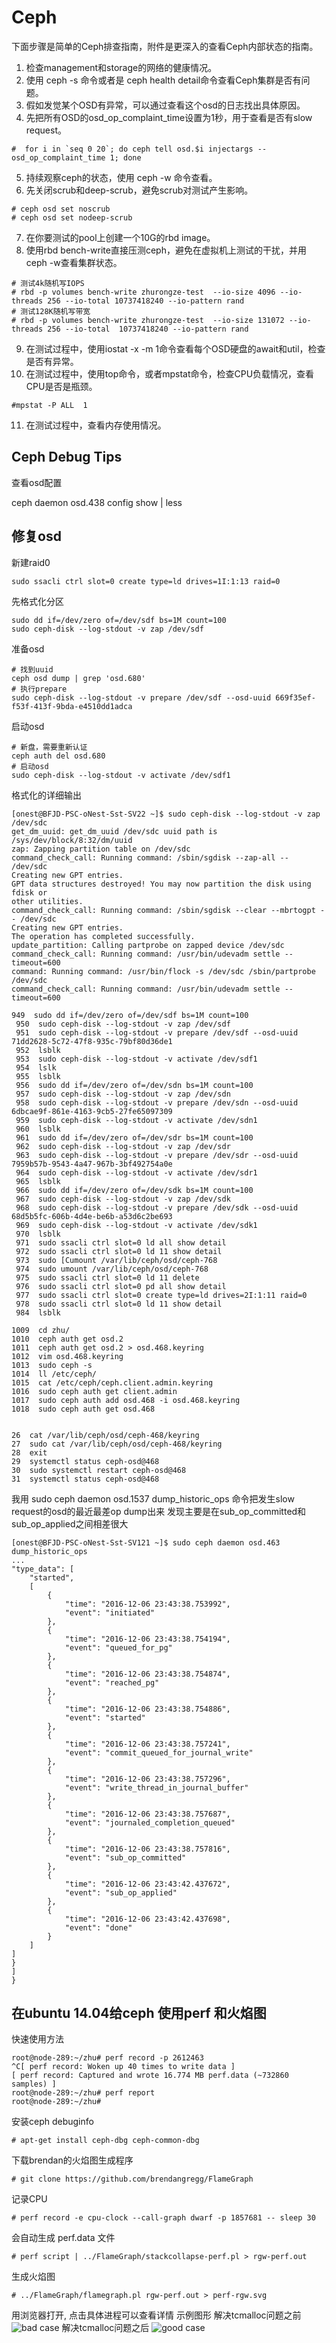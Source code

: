 # Ceph

下面步骤是简单的Ceph排查指南，附件是更深入的查看Ceph内部状态的指南。

1. 检查management和storage的网络的健康情况。
2. 使用 ceph -s 命令或者是 ceph health detail命令查看Ceph集群是否有问题。
3. 假如发觉某个OSD有异常，可以通过查看这个osd的日志找出具体原因。
4. 先把所有OSD的osd_op_complaint_time设置为1秒，用于查看是否有slow request。

  ```
  #  for i in `seq 0 20`; do ceph tell osd.$i injectargs --osd_op_complaint_time 1; done
  ```

5. 持续观察ceph的状态，使用 ceph -w 命令查看。
6. 先关闭scrub和deep-scrub，避免scrub对测试产生影响。

  ```
  # ceph osd set noscrub
  # ceph osd set nodeep-scrub
  ```

7. 在你要测试的pool上创建一个10G的rbd image。
8. 使用rbd bench-write直接压测ceph，避免在虚拟机上测试的干扰，并用ceph -w查看集群状态。

  ```
  # 测试4k随机写IOPS
  # rbd -p volumes bench-write zhurongze-test  --io-size 4096 --io-threads 256 --io-total 10737418240 --io-pattern rand
  # 测试128K随机写带宽
  # rbd -p volumes bench-write zhurongze-test  --io-size 131072 --io-threads 256 --io-total  10737418240 --io-pattern rand
  ```

9. 在测试过程中，使用iostat -x -m 1命令查看每个OSD硬盘的await和util，检查是否有异常。
10. 在测试过程中，使用top命令，或者mpstat命令，检查CPU负载情况，查看CPU是否是瓶颈。

  ```
  #mpstat -P ALL  1
  ```

11. 在测试过程中，查看内存使用情况。

## Ceph Debug Tips

查看osd配置

  ceph daemon osd.438 config show | less

## 修复osd

新建raid0

```
sudo ssacli ctrl slot=0 create type=ld drives=1I:1:13 raid=0
```

先格式化分区

```
sudo dd if=/dev/zero of=/dev/sdf bs=1M count=100
sudo ceph-disk --log-stdout -v zap /dev/sdf
```

准备osd

```
# 找到uuid
ceph osd dump | grep 'osd.680'
# 执行prepare
sudo ceph-disk --log-stdout -v prepare /dev/sdf --osd-uuid 669f35ef-f53f-413f-9bda-e4510dd1adca
```

启动osd

```
# 新盘，需要重新认证
ceph auth del osd.680
# 启动osd
sudo ceph-disk --log-stdout -v activate /dev/sdf1
```

格式化的详细输出
```
[onest@BFJD-PSC-oNest-Sst-SV22 ~]$ sudo ceph-disk --log-stdout -v zap /dev/sdc
get_dm_uuid: get_dm_uuid /dev/sdc uuid path is /sys/dev/block/8:32/dm/uuid
zap: Zapping partition table on /dev/sdc
command_check_call: Running command: /sbin/sgdisk --zap-all -- /dev/sdc
Creating new GPT entries.
GPT data structures destroyed! You may now partition the disk using fdisk or
other utilities.
command_check_call: Running command: /sbin/sgdisk --clear --mbrtogpt -- /dev/sdc
Creating new GPT entries.
The operation has completed successfully.
update_partition: Calling partprobe on zapped device /dev/sdc
command_check_call: Running command: /usr/bin/udevadm settle --timeout=600
command: Running command: /usr/bin/flock -s /dev/sdc /sbin/partprobe /dev/sdc
command_check_call: Running command: /usr/bin/udevadm settle --timeout=600
```

```
949  sudo dd if=/dev/zero of=/dev/sdf bs=1M count=100
 950  sudo ceph-disk --log-stdout -v zap /dev/sdf
 951  sudo ceph-disk --log-stdout -v prepare /dev/sdf --osd-uuid 71dd2628-5c72-47f8-935c-79bf80d36de1
 952  lsblk
 953  sudo ceph-disk --log-stdout -v activate /dev/sdf1
 954  lslk
 955  lsblk
 956  sudo dd if=/dev/zero of=/dev/sdn bs=1M count=100
 957  sudo ceph-disk --log-stdout -v zap /dev/sdn
 958  sudo ceph-disk --log-stdout -v prepare /dev/sdn --osd-uuid 6dbcae9f-861e-4163-9cb5-27fe65097309
 959  sudo ceph-disk --log-stdout -v activate /dev/sdn1
 960  lsblk
 961  sudo dd if=/dev/zero of=/dev/sdr bs=1M count=100
 962  sudo ceph-disk --log-stdout -v zap /dev/sdr
 963  sudo ceph-disk --log-stdout -v prepare /dev/sdr --osd-uuid 7959b57b-9543-4a47-967b-3bf492754a0e
 964  sudo ceph-disk --log-stdout -v activate /dev/sdr1
 965  lsblk
 966  sudo dd if=/dev/zero of=/dev/sdk bs=1M count=100
 967  sudo ceph-disk --log-stdout -v zap /dev/sdk
 968  sudo ceph-disk --log-stdout -v prepare /dev/sdk --osd-uuid 68d5b5fc-606b-4d4e-be6b-a53d6c2be693
 969  sudo ceph-disk --log-stdout -v activate /dev/sdk1
 970  lsblk
 971  sudo ssacli ctrl slot=0 ld all show detail
 972  sudo ssacli ctrl slot=0 ld 11 show detail
 973  sudo [Cumount /var/lib/ceph/osd/ceph-768
 974  sudo umount /var/lib/ceph/osd/ceph-768
 975  sudo ssacli ctrl slot=0 ld 11 delete
 976  sudo ssacli ctrl slot=0 pd all show detail
 977  sudo ssacli ctrl slot=0 create type=ld drives=2I:1:11 raid=0
 978  sudo ssacli ctrl slot=0 ld 11 show detail
 984  lsblk
 ```



 ```
1009  cd zhu/
1010  ceph auth get osd.2
1011  ceph auth get osd.2 > osd.468.keyring
1012  vim osd.468.keyring
1013  sudo ceph -s
1014  ll /etc/ceph/
1015  cat /etc/ceph/ceph.client.admin.keyring
1016  sudo ceph auth get client.admin
1017  sudo ceph auth add osd.468 -i osd.468.keyring
1018  sudo ceph auth get osd.468


26  cat /var/lib/ceph/osd/ceph-468/keyring
27  sudo cat /var/lib/ceph/osd/ceph-468/keyring
28  exit
29  systemctl status ceph-osd@468
30  sudo systemctl restart ceph-osd@468
31  systemctl status ceph-osd@468
 ```



我用  sudo ceph daemon osd.1537 dump_historic_ops 命令把发生slow request的osd的最近最差op dump出来
发现主要是在sub_op_committed和sub_op_applied之间相差很大

```
[onest@BFJD-PSC-oNest-Sst-SV121 ~]$ sudo ceph daemon osd.463  dump_historic_ops
...
"type_data": [
    "started",
    [
        {
            "time": "2016-12-06 23:43:38.753992",
            "event": "initiated"
        },
        {
            "time": "2016-12-06 23:43:38.754194",
            "event": "queued_for_pg"
        },
        {
            "time": "2016-12-06 23:43:38.754874",
            "event": "reached_pg"
        },
        {
            "time": "2016-12-06 23:43:38.754886",
            "event": "started"
        },
        {
            "time": "2016-12-06 23:43:38.757241",
            "event": "commit_queued_for_journal_write"
        },
        {
            "time": "2016-12-06 23:43:38.757296",
            "event": "write_thread_in_journal_buffer"
        },
        {
            "time": "2016-12-06 23:43:38.757687",
            "event": "journaled_completion_queued"
        },
        {
            "time": "2016-12-06 23:43:38.757816",
            "event": "sub_op_committed"
        },
        {
            "time": "2016-12-06 23:43:42.437672",
            "event": "sub_op_applied"
        },
        {
            "time": "2016-12-06 23:43:42.437698",
            "event": "done"
        }
    ]
]
}
]
}

```

## 在ubuntu 14.04给ceph 使用perf 和火焰图

快速使用方法
```
root@node-289:~/zhu# perf record -p 2612463
^C[ perf record: Woken up 40 times to write data ]
[ perf record: Captured and wrote 16.774 MB perf.data (~732860 samples) ]
root@node-289:~/zhu# perf report
root@node-289:~/zhu#
```

安装ceph debuginfo

```
# apt-get install ceph-dbg ceph-common-dbg
```

下载brendan的火焰图生成程序

```
# git clone https://github.com/brendangregg/FlameGraph  
```

记录CPU

```
# perf record -e cpu-clock --call-graph dwarf -p 1857681 -- sleep 30
```

会自动生成 perf.data 文件

```
# perf script | ../FlameGraph/stackcollapse-perf.pl > rgw-perf.out
```

生成火焰图

```
# ../FlameGraph/flamegraph.pl rgw-perf.out > perf-rgw.svg
```

用浏览器打开, 点击具体进程可以查看详情
示例图形
解决tcmalloc问题之前
![bad case](./bad-perf-rgw.svg)
解决tcmalloc问题之后
![good case](./good-perf-rgw.svg)

